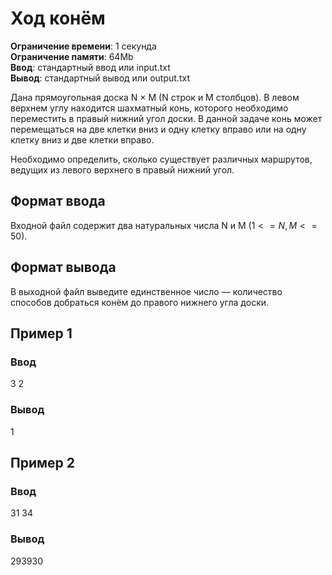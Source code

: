 # Ход конём

**Ограничение времени**: 1 секунда  
**Ограничение памяти**: 64Mb  
**Ввод**: стандартный ввод или input.txt  
**Вывод**: стандартный вывод или output.txt

Дана прямоугольная доска N × M (N строк и M столбцов). В левом верхнем углу находится шахматный конь, которого необходимо переместить в правый нижний угол доски. В данной задаче конь может перемещаться на две клетки вниз и одну клетку вправо или на одну клетку вниз и две клетки вправо.

Необходимо определить, сколько существует различных маршрутов, ведущих из левого верхнего в правый нижний угол.

## Формат ввода

Входной файл содержит два натуральных числа N и M $(1 <= N, M <= 50)$.

## Формат вывода

В выходной файл выведите единственное число — количество способов добраться конём до правого нижнего угла доски.

## Пример 1

### Ввод

3 2

### Вывод

1

## Пример 2

### Ввод

31 34

### Вывод

293930